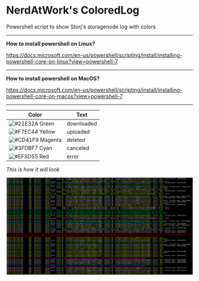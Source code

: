 # NerdAtWork's ColoredLog

Powershell script to show Storj's storagenode log with colors
<hr>

**How to install powershell on Linux?**

https://docs.microsoft.com/en-us/powershell/scripting/install/installing-powershell-core-on-linux?view=powershell-7

<hr>

**How to install powershell on MacOS?**

https://docs.microsoft.com/en-us/powershell/scripting/install/installing-powershell-core-on-macos?view=powershell-7

<hr>

Color | Text
------------ | -------------
![#21E32A](https://via.placeholder.com/15/21E32A/000000?text=+) Green | downloaded
![#F7EC44](https://via.placeholder.com/15/F7EC44/000000?text=+) Yellow | uploaded
![#CD41F9](https://via.placeholder.com/15/CD41F9/000000?text=+) Magenta | deleted
![#3FDBF7](https://via.placeholder.com/15/3FDBF7/000000?text=+) Cyan | canceled
![#EF3D55](https://via.placeholder.com/15/EF3D55/000000?text=+) Red | error


_This is how it will look_

![outout](https://github.com/nerdatwork/Nerdatwork-s-ColoredLog/blob/master/colored%20storj%20output.png)
